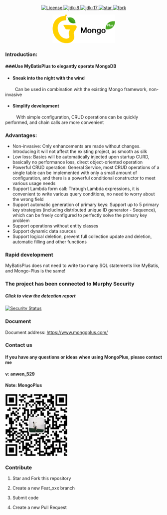 <p align="center">
<a href="https://gitee.com/anwena/mongo-plus/blob/master/LICENSE">
<img src="https://img.shields.io/hexpm/l/plug.svg" alt="License">
</a>
<a href="https://www.oracle.com/java/technologies/javase/javase-jdk8-downloads.html">
<img src="https://img.shields.io/badge/JDK-8-green.svg" alt="jdk-8" />
</a>
<a target="_blank" href="https://www.oracle.com/java/technologies/javase/jdk17-archive-downloads.html">
<img src="https://img.shields.io/badge/JDK-17-green.svg" alt="jdk-17" />
</a>
<a href='https://gitee.com/aizuda/mongo-plus/stargazers'>
<img src='https://gitee.com/aizuda/mongo-plus/badge/star.svg?theme=gvp' alt='star'/>
</a>
<a href='https://gitee.com/aizuda/mongo-plus/members'>
<img src='https://gitee.com/aizuda/mongo-plus/badge/fork.svg?theme=gvp' alt='fork'/>
</a>
</p>
<p style="text-align: center;">
<img style="width: 200px;display: inline-block;" src="logo.png" alt="MongoPlusLogo">
</p>

### Introduction:

#### 🔥🔥🔥Use MyBatisPlus to elegantly operate MongoDB

* #### Sneak into the night with the wind
&nbsp;&nbsp;&nbsp;&nbsp;&nbsp;&nbsp;&nbsp;&nbsp;Can be used in combination with the existing Mongo framework, non-invasive
* #### Simplify development
&nbsp;&nbsp;&nbsp;&nbsp;&nbsp;&nbsp;&nbsp;&nbsp;&nbsp;With simple configuration, CRUD operations can be quickly performed, and chain calls are more convenient

### Advantages:

* Non-invasive: Only enhancements are made without changes. Introducing it will not affect the existing project, as smooth as silk
* Low loss: Basics will be automatically injected upon startup CURD, basically no performance loss, direct object-oriented operation
* Powerful CRUD operation: General Service, most CRUD operations of a single table can be implemented with only a small amount of configuration, and there is a powerful conditional constructor to meet various usage needs
* Support Lambda form call: Through Lambda expressions, it is convenient to write various query conditions, no need to worry about the wrong field
* Support automatic generation of primary keys: Support up to 5 primary key strategies (including distributed unique ID generator - Sequence), which can be freely configured to perfectly solve the primary key problem
* Support operations without entity classes
* Support dynamic data sources
* Support logical deletion, prevent full collection update and deletion, automatic filling and other functions

### Rapid development

MyBatisPlus does not need to write too many SQL statements like MyBatis, and Mongo-Plus is the same!

### The project has been connected to Murphy Security
##### Click to view the detection report
[![Security Status](https://www.murphysec.com/platform3/v31/badge/1775074551634931712.svg)](https://www.murphysec.com/console/report/1775074551597182976/1775074551634931712)

### Document
Document address: https://www.mongoplus.com/

### Contact us
#### If you have any questions or ideas when using MongoPlus, please contact me
#### v: anwen_529
#### Note: MongoPlus
<img src="wx.png" alt="WeChat">

### Contribute

1. Star and Fork this repository

2. Create a new Feat_xxx branch

3. Submit code

4. Create a new Pull Request
